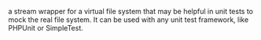 a stream wrapper for a virtual file system that may be helpful in unit tests to mock the real file system. It can be used with any unit test framework, like PHPUnit or SimpleTest.
